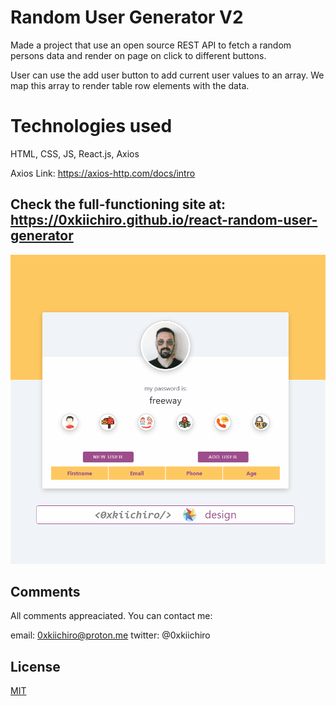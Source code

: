 # Random User Generator V2

Made a project that use an open source REST API to fetch a random persons data and render on page on click to different buttons.

User can use the add user button to add current user values to an array. We map this array to render table row elements with the data.

# Technologies used

HTML, CSS, JS, React.js, Axios

Axios Link: https://axios-http.com/docs/intro

## Check the full-functioning site at: https://0xkiichiro.github.io/react-random-user-generator

![Random User App](random-user-app.gif)

## Comments

All comments appreaciated. You can contact me:

email: 0xkiichiro@proton.me
twitter: @0xkiichiro

## License

[MIT](https://choosealicense.com/licenses/mit/)
